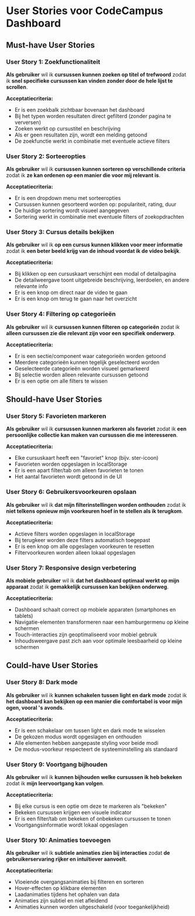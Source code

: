 # User Stories voor CodeCampus Dashboard

## Must-have User Stories

### User Story 1: Zoekfunctionaliteit

**Als gebruiker** wil ik **cursussen kunnen zoeken op titel of trefwoord** zodat ik **snel specifieke cursussen kan vinden zonder door de hele lijst te scrollen**.

**Acceptatiecriteria:**

- Er is een zoekbalk zichtbaar bovenaan het dashboard
- Bij het typen worden resultaten direct gefilterd (zonder pagina te verversen)
- Zoeken werkt op cursustitel en beschrijving
- Als er geen resultaten zijn, wordt een melding getoond
- De zoekfunctie werkt in combinatie met eventuele actieve filters

### User Story 2: Sorteeropties

**Als gebruiker** wil ik **cursussen kunnen sorteren op verschillende criteria** zodat ik **ze kan ordenen op een manier die voor mij relevant is**.

**Acceptatiecriteria:**

- Er is een dropdown menu met sorteeropties
- Cursussen kunnen gesorteerd worden op: populariteit, rating, duur
- De huidige sortering wordt visueel aangegeven
- Sortering werkt in combinatie met eventuele filters of zoekopdrachten

### User Story 3: Cursus details bekijken

**Als gebruiker** wil ik **op een cursus kunnen klikken voor meer informatie** zodat ik **een beter beeld krijg van de inhoud voordat ik de video bekijk**.

**Acceptatiecriteria:**

- Bij klikken op een cursuskaart verschijnt een modal of detailpagina
- De detailweergave toont uitgebreide beschrijving, leerdoelen, en andere relevante info
- Er is een knop om direct naar de video te gaan
- Er is een knop om terug te gaan naar het overzicht

### User Story 4: Filtering op categorieën

**Als gebruiker** wil ik **cursussen kunnen filteren op categorieën** zodat ik **alleen cursussen zie die relevant zijn voor een specifiek onderwerp**.

**Acceptatiecriteria:**

- Er is een sectie/component waar categorieën worden getoond
- Meerdere categorieën kunnen tegelijk geselecteerd worden
- Geselecteerde categorieën worden visueel gemarkeerd
- Bij selectie worden alleen relevante cursussen getoond
- Er is een optie om alle filters te wissen

## Should-have User Stories

### User Story 5: Favorieten markeren

**Als gebruiker** wil ik **cursussen kunnen markeren als favoriet** zodat ik **een persoonlijke collectie kan maken van cursussen die me interesseren**.

**Acceptatiecriteria:**

- Elke cursuskaart heeft een "favoriet" knop (bijv. ster-icoon)
- Favorieten worden opgeslagen in localStorage
- Er is een apart filter/tab om alleen favorieten te tonen
- Het aantal favorieten wordt getoond in de UI

### User Story 6: Gebruikersvoorkeuren opslaan

**Als gebruiker** wil ik **dat mijn filterinstellingen worden onthouden** zodat ik **niet telkens opnieuw mijn voorkeuren hoef in te stellen als ik terugkom**.

**Acceptatiecriteria:**

- Actieve filters worden opgeslagen in localStorage
- Bij terugkeer worden deze filters automatisch toegepast
- Er is een knop om alle opgeslagen voorkeuren te resetten
- Filtervoorkeuren worden alleen lokaal opgeslagen

### User Story 7: Responsive design verbetering

**Als mobiele gebruiker** wil ik **dat het dashboard optimaal werkt op mijn apparaat** zodat ik **gemakkelijk cursussen kan bekijken onderweg**.

**Acceptatiecriteria:**

- Dashboard schaalt correct op mobiele apparaten (smartphones en tablets)
- Navigatie-elementen transformeren naar een hamburgermenu op kleine schermen
- Touch-interacties zijn geoptimaliseerd voor mobiel gebruik
- Inhoudsweergave past zich aan voor optimale leesbaarheid op kleine schermen

## Could-have User Stories

### User Story 8: Dark mode

**Als gebruiker** wil ik **kunnen schakelen tussen light en dark mode** zodat ik **het dashboard kan bekijken op een manier die comfortabel is voor mijn ogen, vooral 's avonds**.

**Acceptatiecriteria:**

- Er is een schakelaar om tussen light en dark mode te wisselen
- De gekozen modus wordt opgeslagen en onthouden
- Alle elementen hebben aangepaste styling voor beide modi
- De modus-voorkeur respecteert de systeeminstelling als standaard

### User Story 9: Voortgang bijhouden

**Als gebruiker** wil ik **kunnen bijhouden welke cursussen ik heb bekeken** zodat ik **mijn leervoortgang kan volgen**.

**Acceptatiecriteria:**

- Bij elke cursus is een optie om deze te markeren als "bekeken"
- Bekeken cursussen krijgen een visuele indicator
- Er is een filter/tab om bekeken of onbekeken cursussen te tonen
- Voortgangsinformatie wordt lokaal opgeslagen

### User Story 10: Animaties toevoegen

**Als gebruiker** wil ik **subtiele animaties zien bij interacties** zodat **de gebruikerservaring rijker en intuïtiever aanvoelt**.

**Acceptatiecriteria:**

- Vloeiende overgangsanimaties bij filteren en sorteren
- Hover-effecten op klikbare elementen
- Laadanimaties tijdens het ophalen van data
- Animaties zijn subtiel en niet afleidend
- Animaties kunnen worden uitgeschakeld (voor toegankelijkheid)
